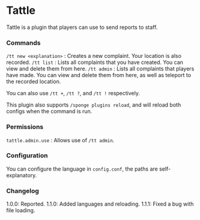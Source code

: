 # Tattle

Tattle is a plugin that players can use to send reports to staff.

### Commands

`/tt new <explanation>` : Creates a new complaint. Your location is also recorded.
`/tt list` : Lists all complaints that you have created. You can view and delete them from here.
`/tt admin` : Lists all complaints that players have made. You can view and delete them from here, as well as teleport to the recorded location.

You can also use `/tt +`, `/tt ?`, and `/tt !` respectively.

This plugin also supports `/sponge plugins reload`, and will reload both configs when the command is run.

### Permissions

`tattle.admin.use` : Allows use of `/tt admin`.

### Configuration

You can configure the language in `config.conf`, the paths are self-explanatory.

### Changelog

1.0.0: Reported.
1.1.0: Added languages and reloading.
1.1.1: Fixed a bug with file loading.
